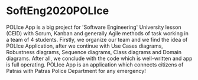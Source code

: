 # SoftEng2020POLIce
POLIce App  is a big project for 'Software Engineering' University lesson (CEID) with Scrum, Kanban and generally Agile methods of task working in a team of 4 students. Firstly, we organize our team and we find the idea of POLIce Application, after we continue with Use Cases diagrams, Robustness diagrams, Sequence diagrams, Class diagrams and Domain diagrams. After all, we conclude with the  code which is well-written and app is full operating. 
POLIce App is an application which connects citizens of Patras with Patras Police Department for any emergency!
